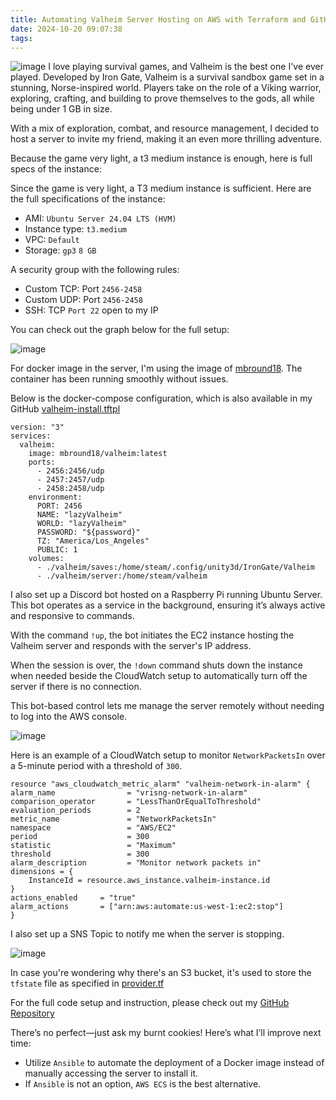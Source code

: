 ```yaml
---
title: Automating Valheim Server Hosting on AWS with Terraform and GitHub Actions
date: 2024-10-20 09:07:38
tags:
---
```

![image](https://blog.khoah.net/media/terraform-github-action-for-valheim/valheim-cover-new.jpg)
I love playing survival games, and Valheim is the best one I've ever played. Developed by Iron Gate, Valheim is a survival sandbox game set in a stunning, Norse-inspired world. Players take on the role of a Viking warrior, exploring, crafting, and building to prove themselves to the gods, all while being under 1 GB in size.

With a mix of exploration, combat, and resource management, I decided to host a server to invite my friend, making it an even more thrilling adventure.

Because the game very light, a t3 medium instance is enough, here is full specs of the instance:


Since the game is very light, a T3 medium instance is sufficient. Here are the full specifications of the instance:

- AMI: `Ubuntu Server 24.04 LTS (HVM)`
- Instance type: `t3.medium`
- VPC: `Default`
- Storage: `gp3` `8 GB`


A security group with the following rules:
- Custom TCP: Port `2456-2458`
- Custom UDP: Port `2456-2458`
- SSH: TCP `Port 22` open to my IP

You can check out the graph below for the full setup:

![image](https://blog.khoah.net/media/terraform-github-action-for-valheim/graph-new.png)

For docker image in the server, I'm using the image of [mbround18](https://hub.docker.com/r/mbround18/valheim). The container has been running smoothly without issues. 

Below is the docker-compose configuration, which is also available in my GitHub [valheim-install.tftpl](https://github.com/ehoang0106/terraform-valheim-server/blob/master/terraform/valheim-install.tftpl)

```docker
version: "3"
services:
  valheim:
    image: mbround18/valheim:latest
    ports:
      - 2456:2456/udp
      - 2457:2457/udp
      - 2458:2458/udp
    environment:
      PORT: 2456
      NAME: "lazyValheim"
      WORLD: "lazyValheim"
      PASSWORD: "${password}"
      TZ: "America/Los_Angeles"
      PUBLIC: 1
    volumes:
      - ./valheim/saves:/home/steam/.config/unity3d/IronGate/Valheim
      - ./valheim/server:/home/steam/valheim

```

I also set up a Discord bot hosted on a Raspberry Pi running Ubuntu Server. 
This bot operates as a service in the background, ensuring it’s always active and responsive to commands. 

With the command `!up`, the bot initiates the EC2 instance hosting the Valheim server and responds with the server's IP address.

When the session is over, the `!down` command shuts down the instance when needed beside the CloudWatch setup to automatically turn off the server if there is no connection. 

This bot-based control lets me manage the server remotely without needing to log into the AWS console.

![image](https://blog.khoah.net/media/terraform-github-action-for-valheim/discord_sc.png)

Here is an example of a CloudWatch setup to monitor `NetworkPacketsIn` over a 5-minute period with a threshold of `300`.

```docker
resource "aws_cloudwatch_metric_alarm" "valheim-network-in-alarm" {
alarm_name                = "vrisng-network-in-alarm"
comparison_operator       = "LessThanOrEqualToThreshold"
evaluation_periods        = 2
metric_name               = "NetworkPacketsIn"
namespace                 = "AWS/EC2"
period                    = 300
statistic                 = "Maximum"
threshold                 = 300
alarm_description         = "Monitor network packets in"
dimensions = {
    InstanceId = resource.aws_instance.valheim-instance.id
}
actions_enabled     = "true"
alarm_actions       = ["arn:aws:automate:us-west-1:ec2:stop"]
}
```

I also set up a SNS Topic to notify me when the server is stopping.

![image](https://blog.khoah.net/media/terraform-github-action-for-valheim/sns-noti.png)

In case you're wondering why there's an S3 bucket, it's used to store the `tfstate` file as specified in [provider.tf](https://github.com/ehoang0106/terraform-valheim-server/blob/master/terraform/provider.tf)

For the full code setup and instruction, please check out my [GitHub Repository](https://github.com/ehoang0106/terraform-valheim-server)

There’s no perfect—just ask my burnt cookies! Here’s what I’ll improve next time:

- Utilize `Ansible` to automate the deployment of a Docker image instead of manually accessing the server to install it.
- If `Ansible` is not an option, `AWS ECS` is the best alternative.